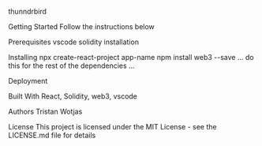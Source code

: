 thunndrbird

Getting Started
Follow the instructions below

Prerequisites
vscode
solidity installation

Installing
npx create-react-project app-name
npm install web3 --save
...
do this for the rest of the dependencies
...

Deployment

Built With
React, Solidity, web3, vscode

Authors
Tristan Wotjas

License
This project is licensed under the MIT License - see the LICENSE.md file for details
